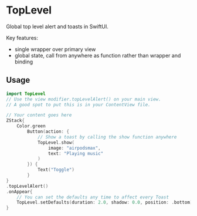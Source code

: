 # TopLevel

Global top level alert and toasts in SwiftUI.

Key features:

- single wrapper over primary view
- global state, call from anywhere as function rather than wrapper and binding

## Usage

```swift
import TopLevel
// Use the view modifier.topLevelAlert() on your main view. 
// A good spot to put this is in your ContentView file.

// Your content goes here
ZStack{
    Color.green
        Button(action: {
            // Show a toast by calling the show function anywhere
            TopLevel.show(
                image: "airpodsmax",
                text: "Playing music"
            )
        }) {
            Text("Toggle")
        }
}
.topLevelAlert()
.onAppear{
    // You can set the defaults any time to affect every Toast
    TopLevel.setDefaults(duration: 2.0, shadow: 0.0, position: .bottom)
}
```
